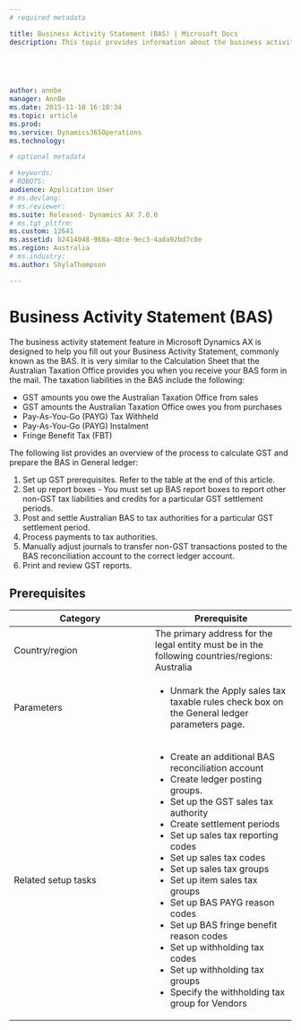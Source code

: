 ```yaml
---
# required metadata

title: Business Activity Statement (BAS) | Microsoft Docs
description: This topic provides information about the business activity statement (BAS) for Australia. The BAS is a form submitted to the Australian Taxation Office by all businesses to report their taxation obligations.


  
   

author: annbe
manager: AnnBe
ms.date: 2015-11-10 16:10:34
ms.topic: article
ms.prod: 
ms.service: Dynamics365Operations
ms.technology: 

# optional metadata

# keywords: 
# ROBOTS: 
audience: Application User
# ms.devlang: 
# ms.reviewer: 
ms.suite: Released- Dynamics AX 7.0.0
# ms.tgt_pltfrm: 
ms.custom: 12641
ms.assetid: b2414048-968a-48ce-9ec3-4ada92bd7c0e
ms.region: Australia
# ms.industry: 
ms.author: ShylaThompson

---
```


# Business Activity Statement (BAS)

The business activity statement feature in Microsoft Dynamics AX is designed to help you fill out your Business Activity Statement, commonly known as the BAS. It is very similar to the Calculation Sheet that the Australian Taxation Office provides you when you receive your BAS form in the mail. The taxation liabilities in the BAS include the following:

-   GST amounts you owe the Australian Taxation Office from sales
-   GST amounts the Australian Taxation Office owes you from purchases
-   Pay-As-You-Go (PAYG) Tax Withheld
-   Pay-As-You-Go (PAYG) Instalment
-   Fringe Benefit Tax (FBT)

The following list provides an overview of the process to calculate GST and prepare the BAS in General ledger:

1.  Set up GST prerequisites. Refer to the table at the end of this article.
2.  Set up report boxes - You must set up BAS report boxes to report other non-GST tax liabilities and credits for a particular GST settlement periods.
3.  Post and settle Australian BAS to tax authorities for a particular GST settlement period.
4.  Process payments to tax authorities.
5.  Manually adjust journals to transfer non-GST transactions posted to the BAS reconciliation account to the correct ledger account.
6.  Print and review GST reports.

## Prerequisites
<table>
<colgroup>
<col width="50%" />
<col width="50%" />
</colgroup>
<thead>
<tr class="header">
<th>Category</th>
<th>Prerequisite</th>
</tr>
</thead>
<tbody>
<tr class="odd">
<td><span class="ui">Country/region</span></td>
<td>The primary address for the legal entity must be in the following countries/regions: Australia</td>
</tr>
<tr class="even">
<td><span class="ui">Parameters</span></td>
<td><ul>
<li>Unmark the Apply sales tax taxable rules check box on the General ledger parameters page.</li>
</ul></td>
</tr>
<tr class="odd">
<td><span class="ui">Related setup tasks</span></td>
<td><ul>
<li>Create an additional BAS reconciliation account</li>
<li>Create ledger posting groups.</li>
<li>Set up the GST sales tax authority</li>
<li>Create settlement periods</li>
<li>Set up sales tax reporting codes</li>
<li>Set up sales tax codes</li>
<li>Set up sales tax groups</li>
<li>Set up item sales tax groups</li>
<li>Set up BAS PAYG reason codes</li>
<li>Set up BAS fringe benefit reason codes</li>
<li>Set up withholding tax codes</li>
<li>Set up withholding tax groups</li>
<li>Specify the withholding tax group for Vendors</li>
</ul></td>
</tr>
</tbody>
</table>



